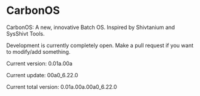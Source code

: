 # CarbonOS
CarbonOS: A new, innovative Batch OS. Inspired by Shivtanium and SysShivt Tools.

Development is currently completely open. Make a pull request if you want to modify/add something.

Current version: 0.01a.00a

Current update: 00a0_6.22.0

Current total version: 0.01a.00a.00a0_6.22.0
